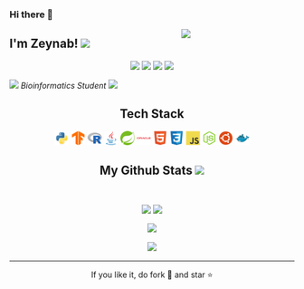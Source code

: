 ### Hi there 👋

<img align='right' src='https://camo.githubusercontent.com/1dffb6a6ad27bc1d0ae25d7e699f69aab8f5352f241770daf62efc1b436c70df/68747470733a2f2f6d656469612e67697068792e636f6d2f6d656469612f6965796c397a6d436a4f3462347436716f592f67697068792e676966' width='200"'>

<h2> I'm Zeynab! <img src="https://media.giphy.com/media/mGcNjsfWAjY5AEZNw6/giphy.gif" width="50"></h2>
<!--<img width="30" src="https://camo.githubusercontent.com/e8e7b06ecf583bc040eb60e44eb5b8e0ecc5421320a92929ce21522dbc34c891/68747470733a2f2f6d656469612e67697068792e636f6d2f6d656469612f6876524a434c467a6361737252346961377a2f67697068792e676966"> -->
<p align="center">

 <img src="https://badges.pufler.dev/years/mtzynb"/>
 <img src="https://badges.pufler.dev/repos/mtzynb"/>
 <img src="https://badges.pufler.dev/commits/monthly/mtzynb" />
 <img src="https://komarev.com/ghpvc/?username=mtzynb&color=red" />
</p>
<p>
  <em>
    <img src="https://media.giphy.com/media/WUlplcMpOCEmTGBtBW/giphy.gif" width="30"> 
	  Bioinformatics Student 
	<img src="https://media.giphy.com/media/WUlplcMpOCEmTGBtBW/giphy.gif" width="30">
    </br>
    <!-- <img src="https://media.giphy.com/media/fYSnHlufseco8Fh93Z/giphy.gif" width="30"> -->
  </em>
</p>


<h2 align="center">    Tech Stack  </h2>

<!-- programming langs i work-->
<p align="center">
<img src="https://raw.githubusercontent.com/devicons/devicon/master/icons/python/python-original.svg" width="25px" height="25px"/>
<img src="https://raw.githubusercontent.com/devicons/devicon/master/icons/tensorflow/tensorflow-original.svg" width="25px" height="25px"/>
<img src="https://raw.githubusercontent.com/devicons/devicon/master/icons/r/r-original.svg" width="25px" height="25px"/>
<img src="https://raw.githubusercontent.com/devicons/devicon/master/icons/java/java-original.svg" width="25px" height="25px"/>
<img src="https://raw.githubusercontent.com/devicons/devicon/master/icons/spring/spring-original.svg" width="25px" height="25px"/>
<img src="https://raw.githubusercontent.com/devicons/devicon/master/icons/oracle/oracle-original.svg" width="25px" height="25px"/>
<img src="https://raw.githubusercontent.com/devicons/devicon/master/icons/html5/html5-original.svg" width="25px" height="25px"/>
<img src="https://raw.githubusercontent.com/devicons/devicon/master/icons/css3/css3-original.svg" width="25px" height="25px"/>
<img src="https://raw.githubusercontent.com/devicons/devicon/master/icons/javascript/javascript-original.svg" width="25px" height="25px"/>
<img src="https://raw.githubusercontent.com/devicons/devicon/master/icons/nodejs/nodejs-original.svg" width="25px" height="25px"/>
<img src="https://raw.githubusercontent.com/devicons/devicon/master/icons/ubuntu/ubuntu-plain.svg" width="25px" height="25px"/>
<img src="https://raw.githubusercontent.com/devicons/devicon/master/icons/docker/docker-original.svg" width="25px" height="25px"/>

</p>


<h2 align="center">My Github Stats  <img src="https://media.giphy.com/media/VgCDAzcKvsR6OM0uWg/giphy.gif" width="50"></h2>
 
<br>

<p align = "center">
  <img  src = "https://github-readme-stats.vercel.app/api?username=mtzynb&show_icons=true&theme=radical&line_height=27">
  <img src = "https://github-readme-stats.vercel.app/api/top-langs/?username=mtzynb&&theme=radical">
</p>

<p align = "center">
 <img  src="https://github-readme-streak-stats.herokuapp.com/?user=mtzynb&show_icons=true&locale=en&layout=compact&theme=radical&line_height=0" />
</p>

<p align = "center">
 <img src="https://activity-graph.herokuapp.com/graph?username=mtzynb&theme=redical">
</p>

<hr>
<p align="center">If you like it, do fork 🍴 and star ⭐</p>


<!-- <img src="https://github.com/ritik307/ritik307/blob/main/images/laptop.gif" width="50"> -->
<!--
📫 How to reach me:
<a href="https://www.linkedin.com/in/zeynab-mohammadtabar" target="_blank">
  <img src="https://img.icons8.com/fluent/48/000000/linkedin.png" width="45" height="45" />
 </a>

 <a href="https://www.instagram.com/mtzynb/" target="_blank">
  <img src="https://img.icons8.com/cute-clipart/64/000000/instagram-new.png" width="45" height="45"/>
 </a>
 
 <a href="https://mail.google.com/mail/u/0/?fs=1&to=zeynab.mohammadtabar@gmail.com&tf=cm" target="_blank">
   <img src="https://static.wikia.nocookie.net/google/images/7/72/Logo-gmail.png/revision/latest?cb=20201214214241" width="45" height="45"/>
 </a>
 -->
 
